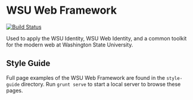 # WSU Web Framework

[![Build Status](https://api.travis-ci.org/washingtonstateuniversity/WSU-Web-Framework.svg?branch=master)](https://travis-ci.org/washingtonstateuniversity/WSU-Web-Framework)

Used to apply the WSU Identity, WSU Web Identity, and a common toolkit for the modern web at Washington State University.

## Style Guide

Full page examples of the WSU Web Framework are found in the `style-guide` directory. Run `grunt serve` to start a local server to browse these pages.
